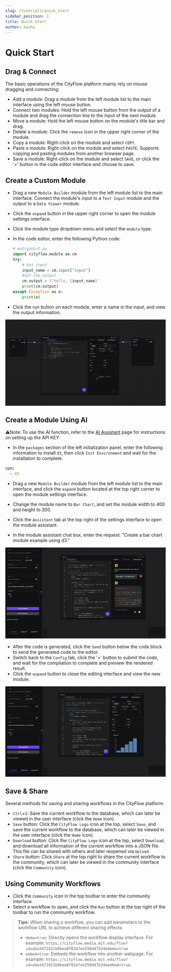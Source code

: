 ```yaml
---
slug: /tutorials/quick_start
sidebar_position: 3
title: Quick Start
author: kaihu
---
```



# Quick Start

## Drag & Connect

The basic operations of the CityFlow platform mainly rely on mouse dragging and connecting:

- Add a module: Drag a module from the left module list to the main interface using the left mouse button.
- Connect two modules: Hold the left mouse button from the output of a module and drag the connection line to the input of the next module.
- Move a module: Hold the left mouse button on the module's title bar and drag.
- Delete a module: Click the `remove` icon in the upper right corner of the module.
- Copy a module: Right-click on the module and select `COPY`.
- Paste a module: Right-click on the module and select `PASTE`. Supports copying and pasting modules from another browser page.
- Save a module: Right-click on the module and select `SAVE`, or click the '+' button in the code editor interface and choose to save.


## Create a Custom Module

- Drag a new `Module Builder` module from the left module list to the main interface. Connect the module's input to a `Text Input` module and the output to a `Data Viewer` module.
- Click the `expand` button in the upper right corner to open the module settings interface.
- Click the module type dropdown menu and select the `module` type.
- In the code editor, enter the following Python code:

    ```python
    # entrypoint.py
    import cityflow.module as cm
    try:
        # Get input
        input_name = cm.input["input"]
        #Set the output
        cm.output = f"hello, {input_name}"
        print(cm.output)
    except Exception as e:
        print(e)
    ```
- Click the run button on each module, enter a name in the input, and view the output information.

![step_1](assets/quick_start/step_1.png)

## Create a Module Using AI

⚠️Note: To use the AI function, refer to the [AI Assistant](/workflow/assistant) page for instructions on setting up the API KEY.

- In the `packages` section of the left initialization panel, enter the following information to install `d3`, then click `Init Environment` and wait for the installation to complete.

```yaml
npm:
  - d3
```
- Drag a new `Module Builder` module from the left module list to the main interface, and click the `expand` button located at the top right corner to open the module settings interface.

- Change the module name to `Bar Chart`, and set the module width to 400 and height to 300.

- Click the `Assistant` tab at the top right of the settings interface to open the module assistant.

- In the module assistant chat box, enter the request: "Create a bar chart module example using d3."

![step_2](assets/quick_start/step_2.png)

- After the code is generated, click the `Send` button below the code block to send the generated code to the editor.
- Switch back to the `Config` tab, click the '+' button to submit the code, and wait for the compilation to complete and preview the rendered result.
- Click the `expand` button to close the editing interface and view the new module.

![step_3](assets/quick_start/step_3.png)

## Save & Share

Several methods for saving and sharing workflows in the CityFlow platform:

- `Ctrl`+`S`: Save the current workflow to the database, which can later be viewed in the user interface (click the `Home` icon).
- `Save` button: Click the `CityFlow Logo` icon at the top, select `Save`, and save the current workflow to the database, which can later be viewed in the user interface (click the `Home` icon).
- `Download` button: Click the `CityFlow Logo` icon at the top, select `Download`, and download all information of the current workflow into a JSON file. This file can be shared with others and later reopened via `Upload`.
- `Share` button: Click `Share` at the top right to share the current workflow to the community, which can later be viewed in the community interface (click the `Community` icon).

## Using Community Workflows

- Click the `Community` icon in the top toolbar to enter the community interface.
- Select a workflow to open, and click the `Run` button at the top right of the toolbar to run the community workflow.


> **Tips:**
> When sharing a workflow, you can add parameters to the workflow URL to achieve different sharing effects:
> - `demo=true`: Directly opens the workflow display interface. For example: `https://cityflow.media.mit.edu/flow?id=aba3472421b9bea8f0347ee350dd7b34&demo=true`
> - `embed=true`: Embeds the workflow into another webpage. For example: `https://cityflow.media.mit.edu/flow?id=aba3472421b9bea8f0347ee350dd7b34&embed=true`. 